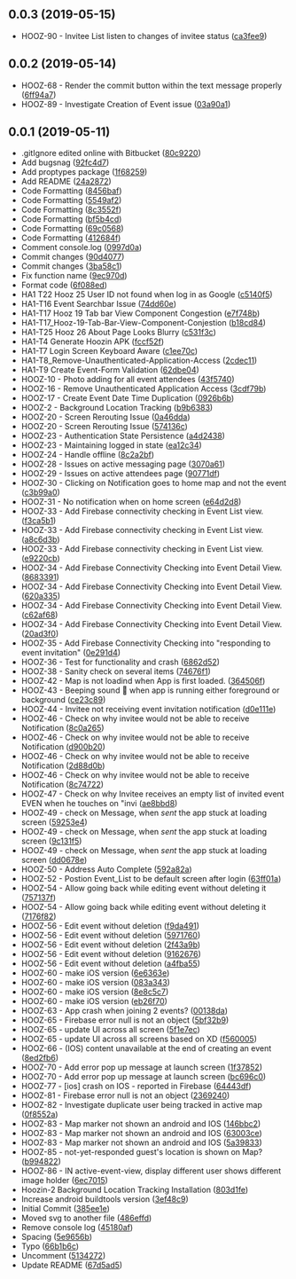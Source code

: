 ## 0.0.3 (2019-05-15)

* HOOZ-90 - Invitee List listen to changes of invitee status ([ca3fee9](https://bitbucket.org/devtac/hoozin-code-base/commits/ca3fee9))

## 0.0.2 (2019-05-14)

* HOOZ-68 - Render the commit button within the text message properly ([6ff94a7](https://bitbucket.org/devtac/hoozin-code-base/commits/6ff94a7))
* HOOZ-89 - Investigate Creation of Event issue ([03a90a1](https://bitbucket.org/devtac/hoozin-code-base/commits/03a90a1))

## 0.0.1 (2019-05-11)

* .gitIgnore edited online with Bitbucket ([80c9220](https://bitbucket.org/devtac/hoozin-code-base/commits/80c9220))
* Add bugsnag ([92fc4d7](https://bitbucket.org/devtac/hoozin-code-base/commits/92fc4d7))
* Add proptypes package ([1f68259](https://bitbucket.org/devtac/hoozin-code-base/commits/1f68259))
* Add README ([24a2872](https://bitbucket.org/devtac/hoozin-code-base/commits/24a2872))
* Code Formatting ([8456baf](https://bitbucket.org/devtac/hoozin-code-base/commits/8456baf))
* Code Formatting ([5549af2](https://bitbucket.org/devtac/hoozin-code-base/commits/5549af2))
* Code Formatting ([8c3552f](https://bitbucket.org/devtac/hoozin-code-base/commits/8c3552f))
* Code Formatting ([bf5b4cd](https://bitbucket.org/devtac/hoozin-code-base/commits/bf5b4cd))
* Code Formatting ([69c0568](https://bitbucket.org/devtac/hoozin-code-base/commits/69c0568))
* Code Formatting ([412684f](https://bitbucket.org/devtac/hoozin-code-base/commits/412684f))
* Comment console.log ([0997d0a](https://bitbucket.org/devtac/hoozin-code-base/commits/0997d0a))
* Commit changes ([90d4077](https://bitbucket.org/devtac/hoozin-code-base/commits/90d4077))
* Commit changes ([3ba58c1](https://bitbucket.org/devtac/hoozin-code-base/commits/3ba58c1))
* Fix function name ([9ec970d](https://bitbucket.org/devtac/hoozin-code-base/commits/9ec970d))
* Format code ([6f088ed](https://bitbucket.org/devtac/hoozin-code-base/commits/6f088ed))
* HA1 T22 Hooz 25 User ID not found when log in as Google ([c5140f5](https://bitbucket.org/devtac/hoozin-code-base/commits/c5140f5))
* HA1-T16 Event Searchbar Issue ([74dd60e](https://bitbucket.org/devtac/hoozin-code-base/commits/74dd60e))
* HA1-T17 Hooz 19 Tab bar View Component Congestion ([e7f748b](https://bitbucket.org/devtac/hoozin-code-base/commits/e7f748b))
* HA1-T17_Hooz-19-Tab-Bar-View-Component-Conjestion ([b18cd84](https://bitbucket.org/devtac/hoozin-code-base/commits/b18cd84))
* HA1-T25 Hooz 26 About Page Looks Blurry ([c531f3c](https://bitbucket.org/devtac/hoozin-code-base/commits/c531f3c))
* HA1-T4 Generate Hoozin APK ([fccf52f](https://bitbucket.org/devtac/hoozin-code-base/commits/fccf52f))
* HA1-T7 Login Screen Keyboard Aware ([c1ee70c](https://bitbucket.org/devtac/hoozin-code-base/commits/c1ee70c))
* HA1-T8_Remove-Unauthenticated-Application-Access ([2cdec11](https://bitbucket.org/devtac/hoozin-code-base/commits/2cdec11))
* HA1-T9 Create Event-Form Validation ([62dbe04](https://bitbucket.org/devtac/hoozin-code-base/commits/62dbe04))
* HOOZ-10 - Photo adding for all event attendees ([43f5740](https://bitbucket.org/devtac/hoozin-code-base/commits/43f5740))
* HOOZ-16 - Remove Unauthenticated Application Access  ([3cdf79b](https://bitbucket.org/devtac/hoozin-code-base/commits/3cdf79b))
* HOOZ-17 - Create Event Date Time Duplication ([0926b6b](https://bitbucket.org/devtac/hoozin-code-base/commits/0926b6b))
* HOOZ-2 - Background Location Tracking ([b9b6383](https://bitbucket.org/devtac/hoozin-code-base/commits/b9b6383))
* HOOZ-20 - Screen Rerouting Issue ([0a46dda](https://bitbucket.org/devtac/hoozin-code-base/commits/0a46dda))
* HOOZ-20 - Screen Rerouting Issue ([574136c](https://bitbucket.org/devtac/hoozin-code-base/commits/574136c))
* HOOZ-23 - Authentication State Persistence ([a4d2438](https://bitbucket.org/devtac/hoozin-code-base/commits/a4d2438))
* HOOZ-23 - Maintaining logged in state ([ea12c34](https://bitbucket.org/devtac/hoozin-code-base/commits/ea12c34))
* HOOZ-24 - Handle offline  ([8c2a2bf](https://bitbucket.org/devtac/hoozin-code-base/commits/8c2a2bf))
* HOOZ-28 - Issues on active messaging page ([3070a61](https://bitbucket.org/devtac/hoozin-code-base/commits/3070a61))
* HOOZ-29 - Issues on active attendees page ([90771df](https://bitbucket.org/devtac/hoozin-code-base/commits/90771df))
* HOOZ-30 - Clicking on Notification goes to home map and not the event ([c3b99a0](https://bitbucket.org/devtac/hoozin-code-base/commits/c3b99a0))
* HOOZ-31 - No notification when on home screen ([e64d2d8](https://bitbucket.org/devtac/hoozin-code-base/commits/e64d2d8))
* HOOZ-33 - Add Firebase connectivity checking in Event List view.  ([f3ca5b1](https://bitbucket.org/devtac/hoozin-code-base/commits/f3ca5b1))
* HOOZ-33 - Add Firebase connectivity checking in Event List view.  ([a8c6d3b](https://bitbucket.org/devtac/hoozin-code-base/commits/a8c6d3b))
* HOOZ-33 - Add Firebase connectivity checking in Event List view.  ([e9220cb](https://bitbucket.org/devtac/hoozin-code-base/commits/e9220cb))
* HOOZ-34 - Add Firebase Connectivity Checking into Event Detail View. ([8683391](https://bitbucket.org/devtac/hoozin-code-base/commits/8683391))
* HOOZ-34 - Add Firebase Connectivity Checking into Event Detail View. ([620a335](https://bitbucket.org/devtac/hoozin-code-base/commits/620a335))
* HOOZ-34 - Add Firebase Connectivity Checking into Event Detail View. ([c62af68](https://bitbucket.org/devtac/hoozin-code-base/commits/c62af68))
* HOOZ-34 - Add Firebase Connectivity Checking into Event Detail View. ([20ad3f0](https://bitbucket.org/devtac/hoozin-code-base/commits/20ad3f0))
* HOOZ-35 - Add Firebase Connectivity Checking into "responding to event invitation" ([0e291d4](https://bitbucket.org/devtac/hoozin-code-base/commits/0e291d4))
* HOOZ-36 - Test for functionality and crash ([6862d52](https://bitbucket.org/devtac/hoozin-code-base/commits/6862d52))
* HOOZ-38 - Sanity check on several items ([74676f1](https://bitbucket.org/devtac/hoozin-code-base/commits/74676f1))
* HOOZ-42 - Map is not loadind when App is first loaded.  ([364506f](https://bitbucket.org/devtac/hoozin-code-base/commits/364506f))
* HOOZ-43 - Beeping sound 👀 when app is running either foreground or background ([ce23c89](https://bitbucket.org/devtac/hoozin-code-base/commits/ce23c89))
* HOOZ-44 - Invitee not receiving event invitation notification ([d0e111e](https://bitbucket.org/devtac/hoozin-code-base/commits/d0e111e))
* HOOZ-46 - Check on why invitee would not be able to receive Notification ([8c0a265](https://bitbucket.org/devtac/hoozin-code-base/commits/8c0a265))
* HOOZ-46 - Check on why invitee would not be able to receive Notification ([d900b20](https://bitbucket.org/devtac/hoozin-code-base/commits/d900b20))
* HOOZ-46 - Check on why invitee would not be able to receive Notification ([2d88d0b](https://bitbucket.org/devtac/hoozin-code-base/commits/2d88d0b))
* HOOZ-46 - Check on why invitee would not be able to receive Notification ([8c74722](https://bitbucket.org/devtac/hoozin-code-base/commits/8c74722))
* HOOZ-47 - Check on why Invitee receives an empty list of invited event EVEN when he touches on "invi ([ae8bbd8](https://bitbucket.org/devtac/hoozin-code-base/commits/ae8bbd8))
* HOOZ-49 - check on Message, when *sent* the app stuck at loading screen ([59253e4](https://bitbucket.org/devtac/hoozin-code-base/commits/59253e4))
* HOOZ-49 - check on Message, when *sent* the app stuck at loading screen ([9c131f5](https://bitbucket.org/devtac/hoozin-code-base/commits/9c131f5))
* HOOZ-49 - check on Message, when *sent* the app stuck at loading screen ([dd0678e](https://bitbucket.org/devtac/hoozin-code-base/commits/dd0678e))
* HOOZ-50 - Address Auto Complete ([592a82a](https://bitbucket.org/devtac/hoozin-code-base/commits/592a82a))
* HOOZ-52 - Postion Event_List to be default screen after login ([63ff01a](https://bitbucket.org/devtac/hoozin-code-base/commits/63ff01a))
* HOOZ-54 - Allow going back while editing event without deleting it ([757137f](https://bitbucket.org/devtac/hoozin-code-base/commits/757137f))
* HOOZ-54 - Allow going back while editing event without deleting it ([7176f82](https://bitbucket.org/devtac/hoozin-code-base/commits/7176f82))
* HOOZ-56 - Edit event without deletion ([f9da491](https://bitbucket.org/devtac/hoozin-code-base/commits/f9da491))
* HOOZ-56 - Edit event without deletion ([5971760](https://bitbucket.org/devtac/hoozin-code-base/commits/5971760))
* HOOZ-56 - Edit event without deletion ([2f43a9b](https://bitbucket.org/devtac/hoozin-code-base/commits/2f43a9b))
* HOOZ-56 - Edit event without deletion ([9162676](https://bitbucket.org/devtac/hoozin-code-base/commits/9162676))
* HOOZ-56 - Edit event without deletion ([a4fba55](https://bitbucket.org/devtac/hoozin-code-base/commits/a4fba55))
* HOOZ-60 - make iOS version ([6e6363e](https://bitbucket.org/devtac/hoozin-code-base/commits/6e6363e))
* HOOZ-60 - make iOS version ([083a343](https://bitbucket.org/devtac/hoozin-code-base/commits/083a343))
* HOOZ-60 - make iOS version ([8e8c5c7](https://bitbucket.org/devtac/hoozin-code-base/commits/8e8c5c7))
* HOOZ-60 - make iOS version ([eb26f70](https://bitbucket.org/devtac/hoozin-code-base/commits/eb26f70))
* HOOZ-63 - App crash when joining 2 events? ([00138da](https://bitbucket.org/devtac/hoozin-code-base/commits/00138da))
* HOOZ-65 - Firebase error null is not an object ([5bf32b9](https://bitbucket.org/devtac/hoozin-code-base/commits/5bf32b9))
* HOOZ-65 - update UI across all screen ([5f1e7ec](https://bitbucket.org/devtac/hoozin-code-base/commits/5f1e7ec))
* HOOZ-65 - update UI across all screens based on XD ([f560005](https://bitbucket.org/devtac/hoozin-code-base/commits/f560005))
* HOOZ-66 - (IOS) content unavailable at the end of creating an event ([8ed2fb6](https://bitbucket.org/devtac/hoozin-code-base/commits/8ed2fb6))
* HOOZ-70 - Add error pop up message at launch screen ([1f37852](https://bitbucket.org/devtac/hoozin-code-base/commits/1f37852))
* HOOZ-70 - Add error pop up message at launch screen ([bc696c0](https://bitbucket.org/devtac/hoozin-code-base/commits/bc696c0))
* HOOZ-77 - [ios] crash on IOS - reported in Firebase ([64443df](https://bitbucket.org/devtac/hoozin-code-base/commits/64443df))
* HOOZ-81 - Firebase error null is not an object ([2369240](https://bitbucket.org/devtac/hoozin-code-base/commits/2369240))
* HOOZ-82 - Investigate duplicate user being tracked in active map ([0f8552a](https://bitbucket.org/devtac/hoozin-code-base/commits/0f8552a))
* HOOZ-83  - Map marker not shown an android and IOS ([146bbc2](https://bitbucket.org/devtac/hoozin-code-base/commits/146bbc2))
* HOOZ-83 - Map marker not shown an android and IOS ([63003ce](https://bitbucket.org/devtac/hoozin-code-base/commits/63003ce))
* HOOZ-83 - Map marker not shown an android and IOS ([5a39833](https://bitbucket.org/devtac/hoozin-code-base/commits/5a39833))
* HOOZ-85  - not-yet-responded guest's location is shown on Map? ([b994822](https://bitbucket.org/devtac/hoozin-code-base/commits/b994822))
* HOOZ-86 - IN active-event-view, display different user shows different image holder ([6ec7015](https://bitbucket.org/devtac/hoozin-code-base/commits/6ec7015))
* Hoozin-2 Background Location Tracking Installation ([803d1fe](https://bitbucket.org/devtac/hoozin-code-base/commits/803d1fe))
* Increase android buildtools version ([3ef48c9](https://bitbucket.org/devtac/hoozin-code-base/commits/3ef48c9))
* Initial Commit ([385ee1e](https://bitbucket.org/devtac/hoozin-code-base/commits/385ee1e))
* Moved svg to another file ([486effd](https://bitbucket.org/devtac/hoozin-code-base/commits/486effd))
* Remove console log ([45180af](https://bitbucket.org/devtac/hoozin-code-base/commits/45180af))
* Spacing ([5e9656b](https://bitbucket.org/devtac/hoozin-code-base/commits/5e9656b))
* Typo ([66b1b6c](https://bitbucket.org/devtac/hoozin-code-base/commits/66b1b6c))
* Uncomment ([5134272](https://bitbucket.org/devtac/hoozin-code-base/commits/5134272))
* Update README ([67d5ad5](https://bitbucket.org/devtac/hoozin-code-base/commits/67d5ad5))



